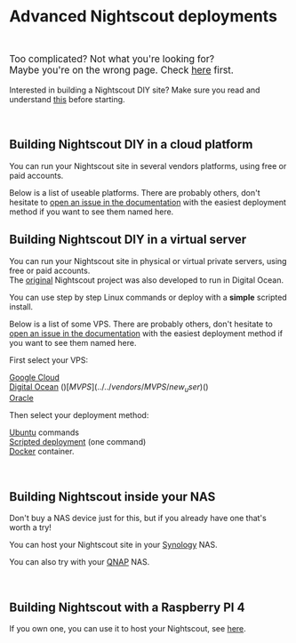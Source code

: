 # Advanced Nightscout deployments

</br>

<span style="font-size:larger;">Too complicated? Not what you're looking for? </br>Maybe you're on the wrong page. Check [here](../new_user) first.</span></br></br>
Interested in building a Nightscout DIY site?  Make sure you read and understand [this](/#how-much-does-it-cost) before starting.

</br>

## Building Nightscout DIY in a cloud platform

You can run your Nightscout site in several vendors platforms, using free or paid accounts.  

Below is a list of useable platforms. There are probably others, don't hesitate to [open an issue in the documentation](https://github.com/nightscout/nightscout.github.io/issues) with the easiest deployment method if you want to see them named here.

## Building Nightscout DIY in a virtual server

You can run your Nightscout site in physical or virtual private servers, using free or paid accounts.  
The [original](https://github.com/jasoncalabrese/project-glu/blob/master/README.md) Nightscout project was also developed to run in Digital Ocean.

You can use step by step Linux commands or deploy with a **simple** scripted install.

Below is a list of some VPS. There are probably others, don't hesitate to [open an issue in the documentation](https://github.com/nightscout/nightscout.github.io/issues) with the easiest deployment method if you want to see them named here.

First select your VPS:

[Google Cloud](../../vendors/google/new_user)  
[Digital Ocean](../../vendors/digitalocean/new_user) ($)  
[MVPS](../../vendors/MVPS/new_user) ($)  
[Oracle](../../vendors/oracle/new_user)  

Then select your deployment method:

[Ubuntu](../ubuntu) commands  
[Scripted deployment](../xdripteam) (one command)  
[Docker](../nightscout/docker) container.

</br>

## Building Nightscout inside your NAS

Don't buy a NAS device just for this, but if you already have one that's worth a try!

You can host your Nightscout site in your [Synology](../../vendors/synology/new_user) NAS.

You can also try with your [QNAP](https://docs.google.com/document/d/1zpF6Y3kPQqc9KOsClIQt686HDLhGfFxwz4vGfq8E254/edit) NAS.

</br>

## Building Nightscout with a Raspberry PI 4

If you own one, you can use it to host your Nightscout, see [here](../../vendors/raspberry-pi/new_user). 

</br>

<!-- https://www.michael-schloemp.de/2022/09/20/mehrere-nightscout-instanzen-auf-einem-v-server-ohne-docker-container/ -->
